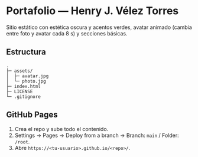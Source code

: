 # Portafolio — Henry J. Vélez Torres

Sitio estático con estética oscura y acentos verdes, avatar animado (cambia entre foto y avatar cada 8 s) y secciones básicas.

## Estructura
```
.
├─ assets/
│  ├─ avatar.jpg
│  └─ photo.jpg
├─ index.html
├─ LICENSE
└─ .gitignore
```

## GitHub Pages
1. Crea el repo y sube todo el contenido.
2. Settings → Pages → Deploy from a branch → Branch: `main` / Folder: `/root`.
3. Abre `https://<tu-usuario>.github.io/<repo>/`.
